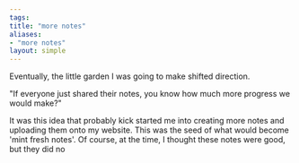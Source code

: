 ```yaml
---
tags: 
title: "more notes"
aliases:
- "more notes"
layout: simple
---
```


Eventually, the little garden I was going to make shifted direction.

"If everyone just shared their notes, you know how much more progress we would make?"

It was this idea that probably kick started me into creating more notes and uploading them onto my website. This was the seed of what would become 'mint fresh notes'. Of course, at the time, I thought these notes were good, but they did no  
